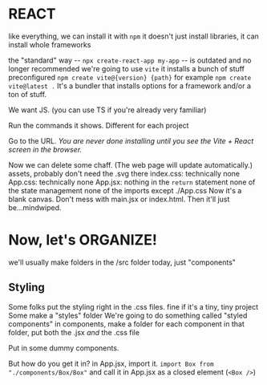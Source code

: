 # REACT

like everything, we can install it with `npm`
it doesn't just install libraries, it can install whole frameworks

the "standard" way -- `npx create-react-app my-app` -- is outdated and no longer recommended
we're going to use `vite`
    it installs a bunch of stuff preconfigured
        `npm create vite@{version} {path}`
    for example
        `npm create vite@latest .`
It's a bundler that installs options for a framework and/or a ton of stuff.

We want JS.
(you can use TS if you're already very familiar)

Run the commands it shows.
    Different for each project

Go to the URL. _You are never done installing until you see the Vite + React screen in the browser._


Now we can delete some chaff.
    (The web page will update automatically.)
    assets\, probably don't need the .svg there
    index.css: technically none
    App.css: technically none
    App.jsx:
        nothing in the `return` statement
        none of the state management
        none of the imports except ./App.css
Now it's a blank canvas.
    Don't mess with main.jsx or index.html. Then it'll just be...mindwiped.


# Now, let's ORGANIZE!
we'll usually make folders in the /src folder
today, just "components"

## Styling
Some folks put the styling right in the .css files.
    fine if it's a tiny, tiny project
Some make a "styles" folder
We're going to do something called "styled components"
    in components, make a folder for each component
        in that folder, put both the .jsx _and_ the .css file

Put in some dummy components.

But how do you get it in?
in App.jsx, import it.
    `import Box from "./components/Box/Box"`
and call it in App.jsx as a closed element (`<Box />`)

